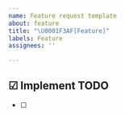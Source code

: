 ```yaml
---
name: Feature request template
about: feature
title: "\U0001F3AF[Feature]"
labels: Feature
assignees: ''

---
```


## ☑ Implement TODO
- [ ]
